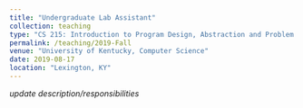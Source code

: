 ```yaml
---
title: "Undergraduate Lab Assistant"
collection: teaching
type: "CS 215: Introduction to Program Design, Abstraction and Problem Solving"
permalink: /teaching/2019-Fall
venue: "University of Kentucky, Computer Science"
date: 2019-08-17
location: "Lexington, KY"
---
```


*update description/responsibilities*
